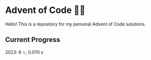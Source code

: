 # Advent of Code 🎄🎁

Hello! This is a repository for my personal Advent of Code solutions.

## Current Progress

2023: 6 ⭐️, 0.070 s
